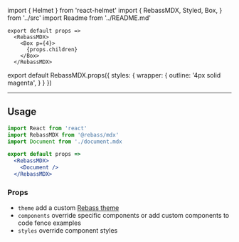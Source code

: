 import { Helmet } from 'react-helmet'
import {
  RebassMDX,
  Styled,
  Box,
} from '../src'
import Readme from '../README.md'

```
export default props =>
  <RebassMDX>
    <Box p={4}>
      {props.children}
    </Box>
  </RebassMDX>
```

export default RebassMDX.props({
  styles: {
    wrapper: {
      outline: '4px solid magenta',
    }
  }
})

<Helmet>
  <title>@rebass/mdx</title>
</Helmet>

<Readme />

---

## Usage

```jsx
import React from 'react'
import RebassMDX from '@rebass/mdx'
import Document from './document.mdx

export default props =>
  <RebassMDX>
    <Document />
  </RebassMDX>
```

### Props

- `theme` add a custom [Rebass theme][]
- `components` override specific components or add custom components to code fence examples
- `styles` override component styles

[Rebass theme]: https://rebassjs.org/theming
